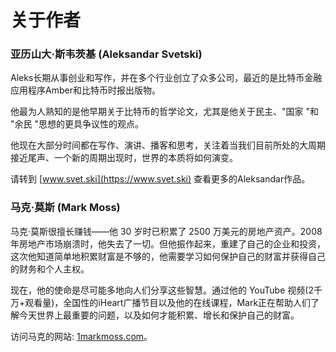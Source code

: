 # 关于作者

### 亚历山大·斯韦茨基 (Aleksandar Svetski)

Aleks长期从事创业和写作，并在多个行业创立了众多公司，最近的是比特币金融应用程序Amber和比特币时报出版物。

他最为人熟知的是他早期关于比特币的哲学论文，尤其是他关于民主、"国家 "和 "余民 "思想的更具争议性的观点。

他现在大部分时间都在写作、演讲、播客和思考，关注着当我们目前所处的大周期接近尾声、一个新的周期出现时，世界的本质将如何演变。

请转到 [www.svet.ski](https://www.svet.ski) 查看更多的Aleksandar作品。



### 马克·莫斯 (Mark Moss)

马克·莫斯很擅长赚钱——他 30 岁时已积累了 2500 万美元的房地产资产。2008 年房地产市场崩溃时，他失去了一切。但他振作起来，重建了自己的企业和投资，这次他知道简单地积累财富是不够的，他需要学习如何保护自己的财富并获得自己的财务和个人主权。

现在，他的使命是尽可能多地向人们分享这些智慧。通过他的 YouTube 视频(2千万+观看量)，全国性的iHeart广播节目以及他的在线课程，Mark正在帮助人们了解今天世界上最重要的问题，以及如何才能积累、增长和保护自己的财富。

访问马克的网站: [1markmoss.com](https://1markmoss.com)。